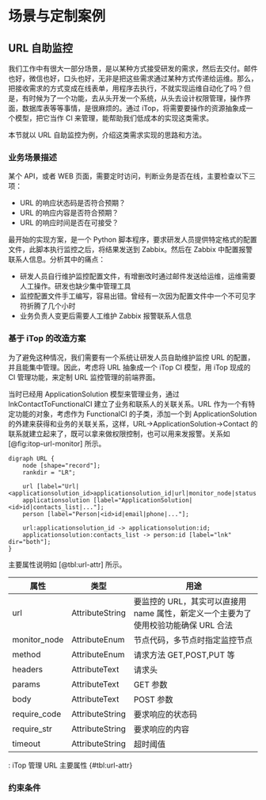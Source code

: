 # 场景与定制案例

## URL 自助监控
我们工作中有很大一部分场景，是以某种方式接受研发的需求，然后去交付。邮件也好，微信也好，口头也好，无非是把这些需求通过某种方式传递给运维。那么，把接收需求的方式变成在线表单，用程序去执行，不就实现运维自动化了吗？但是，有时候为了一个功能，去从头开发一个系统，从头去设计权限管理，操作界面，数据库表等等事情，是很麻烦的。通过 iTop，将需要要操作的资源抽象成一个模型，把它当作 CI 来管理，能帮助我们低成本的实现这类需求。

本节就以 URL 自助监控为例，介绍这类需求实现的思路和方法。

### 业务场景描述
某个 API，或者 WEB 页面，需要定时访问，判断业务是否在线，主要检查以下三项：

- URL 的响应状态码是否符合预期？
- URL 的响应内容是否符合预期？
- URL 的响应时间是否在可接受？

最开始的实现方案，是一个 Python 脚本程序，要求研发人员提供特定格式的配置文件，此脚本执行监控之后，将结果发送到 Zabbix。然后在 Zabbix 中配置报警联系人信息。分析其中的痛点：

- 研发人员自行维护监控配置文件，有增删改时通过邮件发送给运维，运维需要人工操作。研发也缺少集中管理工具
- 监控配置文件手工编写，容易出错。曾经有一次因为配置文件中一个不可见字符折腾了几个小时
- 业务负责人变更后需要人工维护 Zabbix 报警联系人信息

### 基于 iTop 的改造方案
为了避免这种情况，我们需要有一个系统让研发人员自助维护监控 URL 的配置，并且能集中管理。因此，考虑将 URL 抽象成一个 iTop CI 模型，用 iTop 现成的 CI 管理功能，来定制 URL 监控管理的前端界面。

当时已经用 ApplicationSolution 模型来管理业务，通过 lnkContactToFunctionalCI 建立了业务和联系人的关联关系。URL 作为一个有特定功能的对象，考虑作为 FunctionalCI 的子类，添加一个到 ApplicationSolution 的外建来获得和业务的关联关系，这样，URL->ApplicationSolution->Contact 的联系就建立起来了，既可以拿来做权限控制，也可以用来发报警。关系如 [@fig:itop-url-monitor] 所示。

```{#fig:itop-url-monitor .plot:dot caption="使用 iTop 管理 URL" width=70%}
digraph URL {
	node [shape="record"];
	rankdir = "LR";

	url [label="Url|<applicationsolution_id>applicationsolution_id|url|monitor_node|status|method|header|require_code|require_str|require_time|..."];
	applicationsolution [label="ApplicationSolution|<id>id|contacts_list|..."];
	person [label="Person|<id>id|email|phone|..."];

	url:applicationsolution_id -> applicationsolution:id;
	applicationsolution:contacts_list -> person:id [label="lnk" dir="both"];
}
```

主要属性说明如 [@tbl:url-attr] 所示。

| 属性 | 类型 |用途 |
|--|--|-----|
|url|AttributeString|要监控的 URL，其实可以直接用 name 属性，新定义一个主要为了使用校验功能确保 URL 合法|
|monitor_node|AttributeEnum|节点代码，多节点时指定监控节点|
|method|AttributeEnum|请求方法 GET,POST,PUT 等|
|headers|AttributeText|请求头|
|params|AttributeText|GET 参数|
|body|AttributeText|POST 参数|
|require_code|AttributeString|要求响应的状态码|
|require_str|AttributeString|要求响应的内容|
|timeout|AttributeString|超时阈值|

: iTop 管理 URL 主要属性 {#tbl:url-attr}

### 约束条件